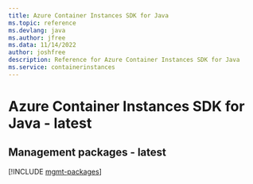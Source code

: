 ```yaml
---
title: Azure Container Instances SDK for Java
ms.topic: reference
ms.devlang: java
ms.author: jfree
ms.data: 11/14/2022
author: joshfree
description: Reference for Azure Container Instances SDK for Java
ms.service: containerinstances
---
```

# Azure Container Instances SDK for Java - latest

## Management packages - latest
[!INCLUDE [mgmt-packages](container-instances-mgmt-index.md)]